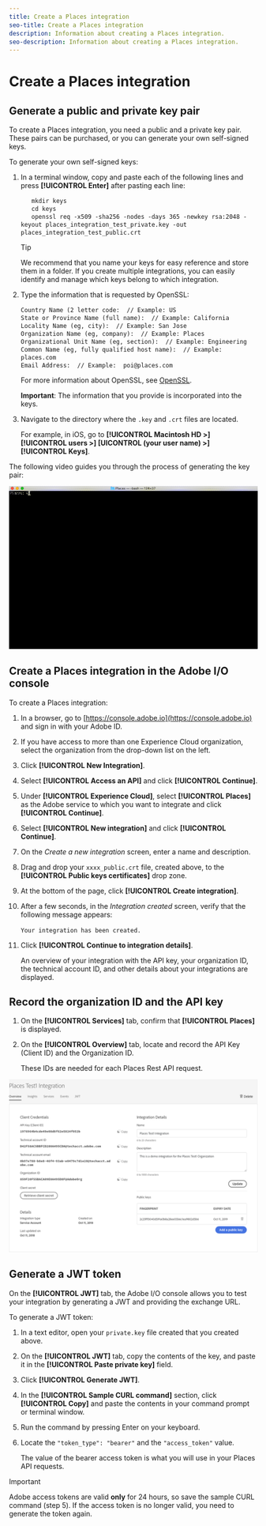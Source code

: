 ```yaml
---
title: Create a Places integration
seo-title: Create a Places integration
description: Information about creating a Places integration.
seo-description: Information about creating a Places integration.
---
```


# Create a Places integration

## Generate a public and private key pair

To create a Places integration, you need a public and a private key pair. These pairs can be purchased, or you can generate your own self-signed keys.

To generate your own self-signed keys:

1. In a terminal window, copy and paste each of the following lines and press **[!UICONTROL Enter]** after pasting each line:

   ```text
      mkdir keys
      cd keys
      openssl req -x509 -sha256 -nodes -days 365 -newkey rsa:2048 -keyout places_integration_test_private.key -out    places_integration_test_public.crt
   ```

   >[!TIP]
   >
   >We recommend that you name your keys for easy reference and store them in a folder. If you create multiple integrations, you can easily identify and manage which keys belong to which integration.

2. Type the information that is requested by OpenSSL:

   ```text
   Country Name (2 letter code:  // Example: US
   State or Province Name (full name):  // Example: California
   Locality Name (eg, city):  // Example: San Jose
   Organization Name (eg, company):  // Example: Places
   Organizational Unit Name (eg, section):  // Example: Engineering
   Common Name (eg, fully qualified host name):  // Example: places.com
   Email Address:  // Example:  poi@places.com
   ```

   For more information about OpenSSL, see [OpenSSL](https://www.openssl.org/).

   **Important**: The information that you provide is incorporated into the keys.

3. Navigate to the directory where the `.key` and `.crt` files are located. 

    For example, in iOS, go to **[!UICONTROL Macintosh HD >]** **[!UICONTROL users >] **[UICONTROL (your user name**) >]** **[!UICONTROL Keys]**.

The following video guides you through the process of generating the key pair:

![](/help/assets/places_integration_video.gif)

## Create a Places integration in the Adobe I/O console

To create a Places integration:

1. In a browser, go to [https://console.adobe.io](https://console.adobe.io) and sign in with your Adobe ID.
2. If you have access to more than one Experience Cloud organization, select the organization from the drop-down list on the left.
3. Click **[!UICONTROL New Integration]**.
4. Select **[!UICONTROL Access an API]** and click **[!UICONTROL Continue]**.
5. Under **[!UICONTROL Experience Cloud]**, select **[!UICONTROL Places]** as the Adobe service to which you want to integrate and click **[!UICONTROL Continue]**.
6. Select **[!UICONTROL New integration]** and click **[!UICONTROL Continue]**.
7. On the _Create a new integration_ screen, enter a name and description. 
8. Drag and drop your `xxxx_public.crt` file, created above, to the **[!UICONTROL Public keys certificates]** drop zone.
9. At the bottom of the page, click **[!UICONTROL Create integration]**.
10. After a few seconds, in the _Integration created_ screen, verify that the following message appears:

    `Your integration has been created.`

11. Click **[!UICONTROL Continue to integration details]**. 

    An overview of your integration with the API key, your organization ID, the technical account ID, and other details about your integrations are displayed.

## Record the organization ID and the API key

1. On the **[!UICONTROL Services]** tab, confirm that **[!UICONTROL Places]** is displayed.
2. On the **[!UICONTROL Overview]** tab, locate and record the API Key (Client ID) and the Organization ID.

   These IDs are needed for each Places Rest API request.

![](/help/assets/places_orgid_api-key.png)

## Generate a JWT token

On the **[!UICONTROL JWT]** tab, the Adobe I/O console allows you to test your integration by generating a JWT and providing the exchange URL.

To generate a JWT token:

1. In a text editor, open your `private.key` file created that you created above.
2. On the **[!UICONTROL JWT]** tab, copy the contents of the key, and paste it in the **[!UICONTROL Paste private key]** field. 
3. Click **[!UICONTROL Generate JWT]**.
4. In the **[!UICONTROL Sample CURL command]** section, click **[!UICONTROL Copy]** and paste the contents in your command prompt or terminal window.
5. Run the command by pressing Enter on your keyboard.
6. Locate the `"token_type": "bearer"` and the `"access_token"` value.  

    The value of the bearer access token is what you will use in your Places API requests.  

>[!IMPORTANT]
>
>Adobe access tokens are valid **only** for 24 hours, so save the sample CURL command (step 5). If the access token is no longer valid, you need to generate the token again.

